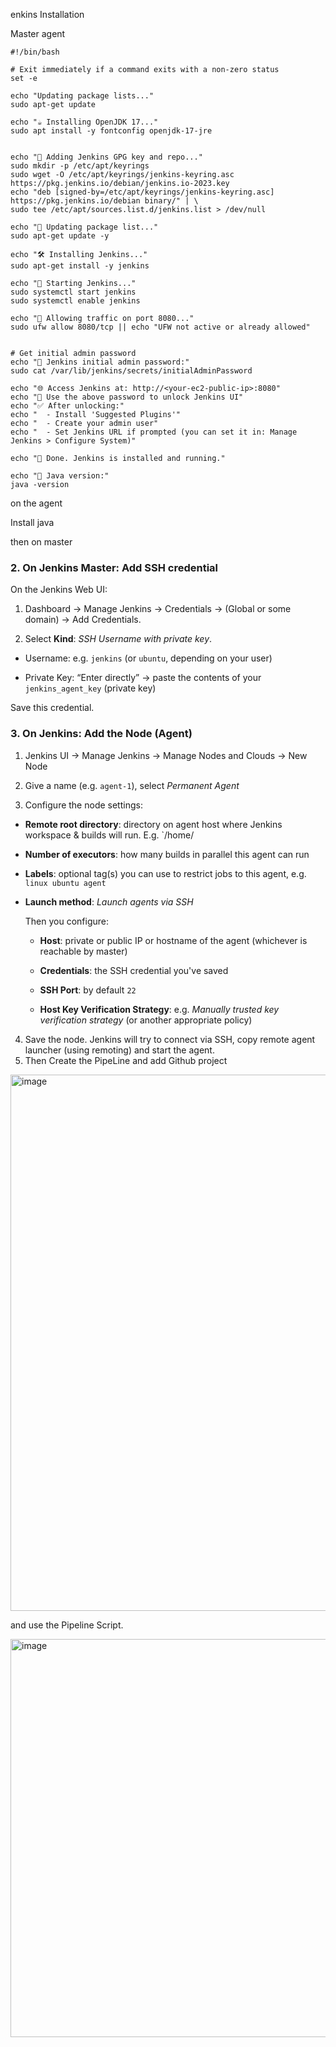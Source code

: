 enkins Installation

Master agent

```
#!/bin/bash

# Exit immediately if a command exits with a non-zero status
set -e

echo "Updating package lists..."
sudo apt-get update

echo "☕ Installing OpenJDK 17..."
sudo apt install -y fontconfig openjdk-17-jre


echo "🔑 Adding Jenkins GPG key and repo..."
sudo mkdir -p /etc/apt/keyrings
sudo wget -O /etc/apt/keyrings/jenkins-keyring.asc https://pkg.jenkins.io/debian/jenkins.io-2023.key
echo "deb [signed-by=/etc/apt/keyrings/jenkins-keyring.asc] https://pkg.jenkins.io/debian binary/" | \
sudo tee /etc/apt/sources.list.d/jenkins.list > /dev/null

echo "🔄 Updating package list..."
sudo apt-get update -y

echo "🛠 Installing Jenkins..."
sudo apt-get install -y jenkins

echo "🚀 Starting Jenkins..."
sudo systemctl start jenkins
sudo systemctl enable jenkins

echo "🧱 Allowing traffic on port 8080..."
sudo ufw allow 8080/tcp || echo "UFW not active or already allowed"


# Get initial admin password
echo "🔐 Jenkins initial admin password:"
sudo cat /var/lib/jenkins/secrets/initialAdminPassword

echo "🌐 Access Jenkins at: http://<your-ec2-public-ip>:8080"
echo "🔑 Use the above password to unlock Jenkins UI"
echo "✅ After unlocking:"
echo "  - Install 'Suggested Plugins'"
echo "  - Create your admin user"
echo "  - Set Jenkins URL if prompted (you can set it in: Manage Jenkins > Configure System)"

echo "🧼 Done. Jenkins is installed and running."

echo "📌 Java version:"
java -version
```

on the agent

Install java

then on master

### 2. On Jenkins Master: Add SSH credential

On the Jenkins Web UI:

1. Dashboard → Manage Jenkins → Credentials → (Global or some domain) → Add Credentials.
  
2. Select **Kind**: *SSH Username with private key*.
  
  - Username: e.g. `jenkins` (or `ubuntu`, depending on your user)
    
  - Private Key: “Enter directly” → paste the contents of your `jenkins_agent_key` (private key)
    

Save this credential.

### 3. On Jenkins: Add the Node (Agent)

1. Jenkins UI → Manage Jenkins → Manage Nodes and Clouds → New Node
  
2. Give a name (e.g. `agent-1`), select *Permanent Agent*
  
3. Configure the node settings:
  
  - **Remote root directory**: directory on agent host where Jenkins workspace & builds will run. E.g. `/home/<username>
    
  - **Number of executors**: how many builds in parallel this agent can run
    
  - **Labels**: optional tag(s) you can use to restrict jobs to this agent, e.g. `linux ubuntu agent`
    
  - **Launch method**: *Launch agents via SSH*
    
    Then you configure:
    
    - **Host**: private or public IP or hostname of the agent (whichever is reachable by master)
      
    - **Credentials**: the SSH credential you've saved
      
    - **SSH Port**: by default `22`
      
    - **Host Key Verification Strategy**: e.g. *Manually trusted key verification strategy* (or another appropriate policy)
      
4. Save the node. Jenkins will try to connect via SSH, copy remote agent launcher (using remoting) and start the agent.
5. Then Create the PipeLine and add Github project 

<img width="1050" height="858" alt="image" src="https://github.com/user-attachments/assets/02deb832-cfbd-425a-90e7-8858b8f83d18" />

and use the Pipeline Script.

<img width="1388" height="637" alt="image" src="https://github.com/user-attachments/assets/9cf48529-2924-4907-b624-10c236428666" />


